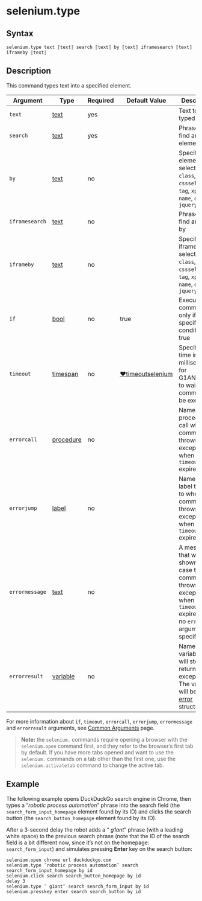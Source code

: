 # selenium.type

## Syntax

```G1ANT
selenium.type text ⟦text⟧ search ⟦text⟧ by ⟦text⟧ iframesearch ⟦text⟧ iframeby ⟦text⟧
```

## Description

This command types text into a specified element.

| Argument | Type | Required | Default Value | Description |
| -------- | ---- | -------- | ------------- | ----------- |
|`text`| [text](G1ANT.Language/G1ANT.Language/Structures/TextStructure.md) | yes |   | Text to be typed |
|`search`| [text](G1ANT.Language/G1ANT.Language/Structures/TextStructure.md) | yes |  | Phrase to find an element by |
|`by`| [text](G1ANT.Language/G1ANT.Language/Structures/TextStructure.md) | no |  | Specifies an element selector: `id`, `class`, `cssselector`, `tag`, `xpath`, `name`, `query`, `jquery` |
|`iframesearch`| [text](G1ANT.Language/G1ANT.Language/Structures/TextStructure.md) | no |  | Phrase to find an iframe by |
|`iframeby`| [text](G1ANT.Language/G1ANT.Language/Structures/TextStructure.md) | no |  | Specifies an iframe selector: `id`, `class`, `cssselector`, `tag`, `xpath`, `name`, `query`, `jquery` |
| `if`           | [bool](G1ANT.Language/G1ANT.Language/Structures/BooleanStructure.md) | no       | true                                                         | Executes the command only if a specified condition is true   |
| `timeout`      | [timespan](G1ANT.Language/G1ANT.Language/Structures/TimeSpanStructure.md) | no       | [♥timeoutselenium](G1ANT.Language/G1ANT.Addon.Core/Variables/TimeoutSeleniumVariable.md) | Specifies time in milliseconds for G1ANT.Robot to wait for the command to be executed |
| `errorcall`    | [procedure](G1ANT.Language/G1ANT.Language/Structures/ProcedureStructure.md) | no       |                                                              | Name of a procedure to call when the command throws an exception or when a given `timeout` expires |
| `errorjump`    | [label](G1ANT.Language/G1ANT.Language/Structures/LabelStructure.md) | no       |                                                              | Name of the label to jump to when the command throws an exception or when a given `timeout` expires |
| `errormessage` | [text](G1ANT.Language/G1ANT.Language/Structures/TextStructure.md) | no       |                                                              | A message that will be shown in case the command throws an exception or when a given `timeout` expires, and no `errorjump` argument is specified |
| `errorresult`  | [variable](G1ANT.Language/G1ANT.Language/Structures/VariableStructure.md) | no       |                                                              | Name of a variable that will store the returned exception. The variable will be of [error](G1ANT.Language/G1ANT.Language/Structures/ErrorStructure.md) structure |

For more information about `if`, `timeout`, `errorcall`, `errorjump`, `errormessage` and `errorresult` arguments, see [Common Arguments](G1ANT.Manual/appendices/common-arguments.md) page.

> **Note:** the `selenium.` commands require opening a browser with the `selenium.open` command first, and they refer to the browser’s first tab by default. If you have more tabs opened and want to use the `selenium.` commands on a tab other than the first one, use the `selenium.activatetab` command to change the active tab.

## Example

The following example opens DuckDuckGo search engine in Chrome, then types a “*robotic process automation*” phrase into the search field (the `search_form_input_homepage` element found by its ID) and clicks the search button (the `search_button_homepage` element found by its ID).

After a 3-second delay the robot adds a “ *g1ant*” phrase (with a leading white space) to the previous search phrase (note that the ID of the search field is a bit different now, since it’s not on the homepage: `search_form_input`) and simulates pressing **Enter** key on the search button:

```G1ANT
selenium.open chrome url duckduckgo.com
selenium.type ‴robotic process automation‴ search search_form_input_homepage by id
selenium.click search search_button_homepage by id
delay 3
selenium.type ‴ g1ant‴ search search_form_input by id
selenium.presskey enter search search_button by id
```
